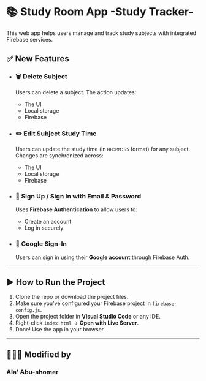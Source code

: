 # 📚 Study Room App -Study Tracker-

This web app helps users manage and track study subjects with integrated Firebase services.

## ✅ New Features

- ### 🗑️ Delete Subject  
  Users can delete a subject. The action updates:
  - The UI  
  - Local storage  
  - Firebase

- ### ✏️ Edit Subject Study Time  
  Users can update the study time (in `HH:MM:SS` format) for any subject. Changes are synchronized across:
  - The UI  
  - Local storage  
  - Firebase

- ### 🔐 Sign Up / Sign In with Email & Password  
  Uses **Firebase Authentication** to allow users to:
  - Create an account  
  - Log in securely

- ### 🔵 Google Sign-In  
  Users can sign in using their **Google account** through Firebase Auth.

---

## ▶️ How to Run the Project

1. Clone the repo or download the project files.
2. Make sure you’ve configured your Firebase project in `firebase-config.js`.
3. Open the project folder in **Visual Studio Code** or any IDE.
4. Right-click `index.html` → **Open with Live Server**.
5. Done! Use the app in your browser.

---

## 👩🏻‍💻 Modified by
###  Ala' Abu-shomer

